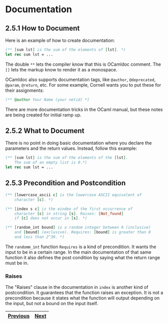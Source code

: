 # Documentation

## 2.5.1 How to Document

Here is an example of how to create documentation:

```OCaml
(** [sum lst] is the sum of the elements of [lst]. *)
let rec sum lst = ...
```

The double `**` lets the compiler know that this is OCamldoc comment. The `[]` lets the markup know to render it as a monospace.

OCamldoc also supports documentation tags, like `@author`, `@deprecated`, `@param`, `@return`, etc. For some example, Cornell wants you to put these for their assignments:

```OCaml
(** @author Your Name (your netid) *)
```

There are more documentation tricks in the OCaml manual, but these notes are being created for initial ramp up.

## 2.5.2 What to Document

There is no point in doing basic documentation where you declare the parameters and the return values. Instead, follow this example:

```OCaml
(** [sum lst] is the sum of the elements of the [lst].
    The sum of an empty list is 0.*)
let rec sum lst = ...
```

## 2.5.3 Precondition and Postcondition

```OCaml
(** [lowercase_ascii c] is the lowercase ASCII equivalent of
    character [c]. *)

(** [index s c] is the eindex of the first occurrence of
    character [c] in string [s]. Raises: [Not_found]
    if [c] does not occur in [s]. *)

(** [random_int bound] is a random integer between 0 (inclusive)
    and [bound] (exclusive). Requires: [bound] is greater than 0
    and less than 2^30. *)
```

The `randomm_int` function `Requires` is a kind of precondition. It wants the input to be in a certain range. In the main documentation of that same function it also defines the post condition by saying what the return range must be in.

### Raises

The "Raises" clause in the documentation in `index` is another kind of postcondition. It guarantees that the function raises an exception. It is not a precondition because it states what the function will output depending on the input, but not a bound on the input itself.

| [Previous](ch02_04_functions.md) | [Next](ch02_06_printing.md) | 
| -------------------------------- | --------------------------- |
